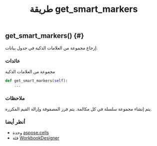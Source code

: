 ﻿---
title: طريقة get_smart_markers
second_title: Aspose.Cells for Python via .NET API المراجع
description:
type: docs
weight: 30
url: /ar/python-net/aspose.cells/workbookdesigner/get_smart_markers/
is_root: false
---
##  get_smart_markers() {#}
إرجاع مجموعة من العلامات الذكية في جدول بيانات.


###  عائدات

مجموعة من العلامات الذكية


```python
def get_smart_markers(self):
    ...
```


###  ملاحظات

يتم إنشاء مجموعة سلسلة في كل مكالمة. يتم فرز المصفوفة وإزالة القيم المكررة.


###  أنظر أيضا

* وحدة [aspose.cells](../../)
* فئة [WorkbookDesigner](/cells/ar/python-net/aspose.cells/workbookdesigner)
